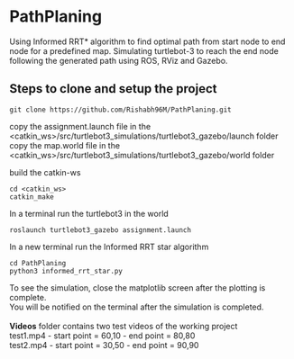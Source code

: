 # PathPlaning
Using Informed RRT* algorithm to find optimal path from start node to end node for a predefined map. Simulating turtlebot-3 to reach the end node following the generated path using ROS, RViz and Gazebo.

## Steps to clone and setup the project
```
git clone https://github.com/Rishabh96M/PathPlaning.git
```
copy the assignment.launch file in the <catkin_ws>/src/turtlebot3_simulations/turtlebot3_gazebo/launch folder <br>
copy the map.world file in the <catkin_ws>/src/turtlebot3_simulations/turtlebot3_gazebo/world folder <br>

build the catkin-ws
```
cd <catkin_ws>
catkin_make
```

In a terminal run the turtlebot3 in the world
```
roslaunch turtlebot3_gazebo assignment.launch
```

In a new terminal run the Informed RRT star algorithm
```
cd PathPlaning
python3 informed_rrt_star.py
```

To see the simulation, close the matplotlib screen after the plotting is complete.<br>
You will be notified on the terminal after the simulation is completed.<br>
<br>
**Videos** folder contains two test videos of the working project<br>
test1.mp4 - start point = 60,10 - end point = 80,80 <br>
test2.mp4 - start point = 30,50 - end point = 90,90
